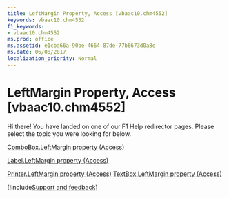 ```yaml
---
title: LeftMargin Property, Access [vbaac10.chm4552]
keywords: vbaac10.chm4552
f1_keywords:
- vbaac10.chm4552
ms.prod: office
ms.assetid: e1cba66a-90be-4664-87de-77b6673d0a8e
ms.date: 06/08/2017
localization_priority: Normal
---
```



# LeftMargin Property, Access [vbaac10.chm4552]

Hi there! You have landed on one of our F1 Help redirector pages. Please select the topic you were looking for below.

[ComboBox.LeftMargin property (Access)](https://msdn.microsoft.com/library/b478bd94-b36b-b100-f0a0-10040af55b9d%28Office.15%29.aspx)

[Label.LeftMargin property (Access)](https://msdn.microsoft.com/library/7eca4de7-fad8-19f5-c3d2-115cd617755d%28Office.15%29.aspx)

[Printer.LeftMargin property (Access)](https://msdn.microsoft.com/library/60c43199-1d31-35f5-67fc-344baac19cde%28Office.15%29.aspx)
[TextBox.LeftMargin property (Access)](https://msdn.microsoft.com/library/9c5b798b-4afe-85be-aa06-eeff98888850%28Office.15%29.aspx)

[!include[Support and feedback](~/includes/feedback-boilerplate.md)]